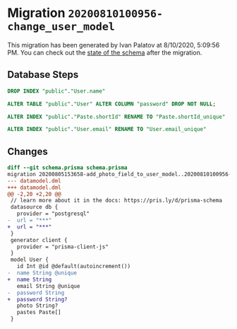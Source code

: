 # Migration `20200810100956-change_user_model`

This migration has been generated by Ivan Palatov at 8/10/2020, 5:09:56 PM.
You can check out the [state of the schema](./schema.prisma) after the migration.

## Database Steps

```sql
DROP INDEX "public"."User.name"

ALTER TABLE "public"."User" ALTER COLUMN "password" DROP NOT NULL;

ALTER INDEX "public"."Paste.shortId" RENAME TO "Paste.shortId_unique"

ALTER INDEX "public"."User.email" RENAME TO "User.email_unique"
```

## Changes

```diff
diff --git schema.prisma schema.prisma
migration 20200805153658-add_photo_field_to_user_model..20200810100956-change_user_model
--- datamodel.dml
+++ datamodel.dml
@@ -2,20 +2,20 @@
 // learn more about it in the docs: https://pris.ly/d/prisma-schema
 datasource db {
   provider = "postgresql"
-  url = "***"
+  url = "***"
 }
 generator client {
   provider = "prisma-client-js"
 }
 model User {
   id Int @id @default(autoincrement())
-  name String @unique
+  name String
   email String @unique
-  password String
+  password String?
   photo String?
   pastes Paste[]
 }
```


